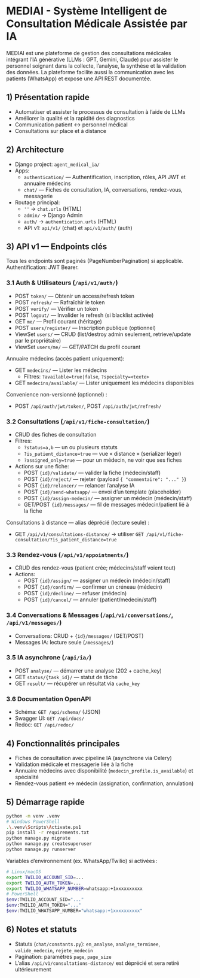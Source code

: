 # MEDIAI - Système Intelligent de Consultation Médicale Assistée par IA

MEDIAI est une plateforme de gestion des consultations médicales intégrant l’IA générative (LLMs : GPT, Gemini, Claude) pour assister le personnel soignant dans la collecte, l’analyse, la synthèse et la validation des données. La plateforme facilite aussi la communication avec les patients (WhatsApp) et expose une API REST documentée.

## 1) Présentation rapide

- Automatiser et assister le processus de consultation à l’aide de LLMs
- Améliorer la qualité et la rapidité des diagnostics
- Communication patient ↔ personnel médical
- Consultations sur place et à distance

## 2) Architecture

- Django project: `agent_medical_ia/`
- Apps:
  - `authentication/` — Authentification, inscription, rôles, API JWT et annuaire médecins
  - `chat/` — Fiches de consultation, IA, conversations, rendez-vous, messagerie
- Routage principal:
  - `''` → `chat.urls` (HTML)
  - `admin/` → Django Admin
  - `auth/` → `authentication.urls` (HTML)
  - API v1: `api/v1/` (chat) et `api/v1/auth/` (auth)

## 3) API v1 — Endpoints clés

Tous les endpoints sont paginés (PageNumberPagination) si applicable. Authentification: JWT Bearer.

### 3.1 Auth & Utilisateurs (`/api/v1/auth/`)

- POST `token/` — Obtenir un access/refresh token
- POST `refresh/` — Rafraîchir le token
- POST `verify/` — Vérifier un token
- POST `logout/` — Invalider le refresh (si blacklist activée)
- GET `me/` — Profil courant (héritage)
- POST `users/register/` — Inscription publique (optionnel)
- ViewSet `users/` — CRUD (list/destroy admin seulement, retrieve/update par le propriétaire)
- ViewSet `users/me/` — GET/PATCH du profil courant

Annuaire médecins (accès patient uniquement):
- GET `medecins/` — Lister les médecins
  - Filtres: `?available=true|false`, `?specialty=<texte>`
- GET `medecins/available/` — Lister uniquement les médecins disponibles

Convenience non-versionné (optionnel) :
- POST `/api/auth/jwt/token/`, POST `/api/auth/jwt/refresh/`

### 3.2 Consultations (`/api/v1/fiche-consultation/`)

- CRUD des fiches de consultation
- Filtres:
  - `?status=a,b` — un ou plusieurs statuts
  - `?is_patient_distance=true` — vue « distance » (serializer léger)
  - `?assigned_only=true` — pour un médecin, ne voir que ses fiches
- Actions sur une fiche:
  - POST `{id}/validate/` — valider la fiche (médecin/staff)
  - POST `{id}/reject/` — rejeter (payload `{ "commentaire": "..." }`)
  - POST `{id}/relancer/` — relancer l’analyse IA
  - POST `{id}/send-whatsapp/` — envoi d’un template (placeholder)
  - POST `{id}/assign-medecin/` — assigner un médecin (médecin/staff)
  - GET/POST `{id}/messages/` — fil de messages médecin/patient lié à la fiche

Consultations à distance — alias déprécié (lecture seule) :
- GET `/api/v1/consultations-distance/` → utiliser `GET /api/v1/fiche-consultation/?is_patient_distance=true`

### 3.3 Rendez-vous (`/api/v1/appointments/`)

- CRUD des rendez-vous (patient crée; médecins/staff voient tout)
- Actions:
  - POST `{id}/assign/` — assigner un médecin (médecin/staff)
  - POST `{id}/confirm/` — confirmer un créneau (médecin)
  - POST `{id}/decline/` — refuser (médecin)
  - POST `{id}/cancel/` — annuler (patient/medecin/staff)

### 3.4 Conversations & Messages (`/api/v1/conversations/`, `/api/v1/messages/`)

- Conversations: CRUD + `{id}/messages/` (GET/POST)
- Messages IA: lecture seule (`/messages/`)

### 3.5 IA asynchrone (`/api/ia/`)

- POST `analyse/` — démarrer une analyse (202 + cache_key)
- GET `status/{task_id}/` — statut de tâche
- GET `result/` — récupérer un résultat via `cache_key`

### 3.6 Documentation OpenAPI

- Schéma: `GET /api/schema/` (JSON)
- Swagger UI: `GET /api/docs/`
- Redoc: `GET /api/redoc/`

## 4) Fonctionnalités principales

- Fiches de consultation avec pipeline IA (asynchrone via Celery)
- Validation médicale et messagerie liée à la fiche
- Annuaire médecins avec disponibilité (`medecin_profile.is_available`) et spécialité
- Rendez-vous patient ↔ médecin (assignation, confirmation, annulation)

## 5) Démarrage rapide

```bash
python -m venv .venv
# Windows PowerShell
.\.venv\Scripts\Activate.ps1
pip install -r requirements.txt
python manage.py migrate
python manage.py createsuperuser
python manage.py runserver
```

Variables d’environnement (ex. WhatsApp/Twilio) si activées :

```bash
# Linux/macOS
export TWILIO_ACCOUNT_SID=...
export TWILIO_AUTH_TOKEN=...
export TWILIO_WHATSAPP_NUMBER=whatsapp:+1xxxxxxxxxx
# PowerShell
$env:TWILIO_ACCOUNT_SID="..."
$env:TWILIO_AUTH_TOKEN="..."
$env:TWILIO_WHATSAPP_NUMBER="whatsapp:+1xxxxxxxxxx"
```

## 6) Notes et statuts

- Statuts (`chat/constants.py`): `en_analyse`, `analyse_terminee`, `valide_medecin`, `rejete_medecin`
- Pagination: paramètres `page`, `page_size`
- L’alias `/api/v1/consultations-distance/` est déprécié et sera retiré ultérieurement



